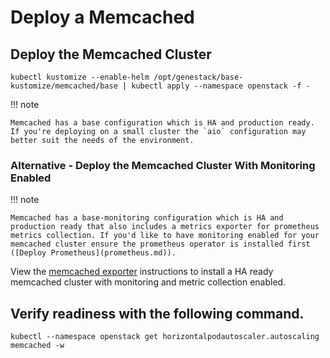 # Deploy a Memcached

## Deploy the Memcached Cluster

``` shell
kubectl kustomize --enable-helm /opt/genestack/base-kustomize/memcached/base | kubectl apply --namespace openstack -f -
```

!!! note

    Memcached has a base configuration which is HA and production ready. If you're deploying on a small cluster the `aio` configuration may better suit the needs of the environment.

### Alternative - Deploy the Memcached Cluster With Monitoring Enabled

!!! note

    Memcached has a base-monitoring configuration which is HA and production ready that also includes a metrics exporter for prometheus metrics collection. If you'd like to have monitoring enabled for your memcached cluster ensure the prometheus operator is installed first ([Deploy Prometheus](prometheus.md)).

View the [memcached exporter](prometheus-memcached-exporter.md) instructions to install a HA ready memcached cluster with monitoring and metric collection enabled.

## Verify readiness with the following command.

``` shell
kubectl --namespace openstack get horizontalpodautoscaler.autoscaling memcached -w
```
